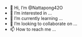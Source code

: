 - 👋 Hi, I’m @Nattapong42O
- 👀 I’m interested in ...
- 🌱 I’m currently learning ...
- 💞️ I’m looking to collaborate on ...
- 📫 How to reach me ...

<!---
Nattapong42O/Nattapong42O is a ✨ special ✨ repository because its `README.md` (this file) appears on your GitHub profile.
You can click the Preview link to take a look at your changes.
--->
